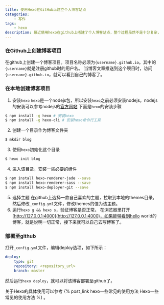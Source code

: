 ```yaml
---
title: 使用Hexo在GitHub上建立个人博客站点
categories:
    - 写作
tags:
    - hexo
description: 最近使用hexo在github上搭建了个人博客站点，整个过程虽然不是十分复杂，但还是花费了一些时间。作为第一篇博客，正好回顾一下hexo建立博客站点的整个过程
---
```


### 在Github上创建博客项目
在github上创建一个博客项目，项目名称必须为`{username}.github.io`。其中的`{username}`就是注册github时的用户名。
当博客文章推送到这个项目时，访问`{username}.github.io`，就可以看到自己的博客了。

### 在本地创建博客项目
1. 安装`hexo`
`hexo`是一个nodejs包，所以安装`hexo`之前必须安装nodejs。nodejs的安装可以参考nodejs的[官方网站](https://nodejs.org/zh-cn/)
下面是`hexo`的安装步骤
```bash
$ npm install -g hexo # 安装hexo
$ npm install -g hexo-cli # 安装hexo命令行工具
```
2. 创建一个目录作为博客文件夹
```bash
$ mkdir blog
```
3. 使用`hexo`初始化这个目录
```bash
$ hexo init blog
```
4. 进入该目录，安装一些必要的组件
```bash
$ npm install hexo-renderer-jade --save
$ npm install hexo-renderer-sass --save
$ npm install hexo-deployer-git --save
```
5. 选择主题
在github上选择一款自己喜欢的主题，拉取到本地的themes目录， 然后修改`_config.yml`文件，修改themes的值为该主题。
6. 运行`hexo g && hexo s`，验证博客是否正常。
在浏览器里打开[http://127.0.0.1:4000](http://127.0.0.1:4000)，如果能够看到hello world的博客，就是说明一切正常，接下来就可以自己去写博客了。

### 部署至github
打开`_config.yml`文件，编辑deploy选项，如下所示：
```yml
deploy:
    type: git
    repository: <repository_url>
    branch: master
```
然后运行`hexo deploy`，就可以将该博客部署至github了。


关于Hexo的具体使用可以参考 {% post_link hexo一些常见的使用方法 Hexo一些常见的使用方法 %} 。
